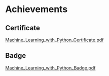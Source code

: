 

# Achievements
## Certificate
[Machine_Learning_with_Python_Certificate.pdf](https://prod-files-secure.s3.us-west-2.amazonaws.com/03e82b26-cccb-4906-bb56-adabcbdc0655/0f35a87e-0c16-48ac-af62-4e4cc34c6a19/Machine_Learning_with_Python_Certificate.pdf?X-Amz-Algorithm=AWS4-HMAC-SHA256&X-Amz-Content-Sha256=UNSIGNED-PAYLOAD&X-Amz-Credential=ASIAZI2LB4667SANMAR6%2F20250207%2Fus-west-2%2Fs3%2Faws4_request&X-Amz-Date=20250207T071344Z&X-Amz-Expires=3600&X-Amz-Security-Token=IQoJb3JpZ2luX2VjEFcaCXVzLXdlc3QtMiJHMEUCIQC0vQ%2BlVII38j7wWkozJ5hiytXr%2FrzsJEe3nLKkgEI7tgIgPMljBJO5UWydNGhILjff%2FvKaS4q3RAgnRgSEC3l5Y6oq%2FwMIcBAAGgw2Mzc0MjMxODM4MDUiDPJ6VP2Fy4%2BLAbNyDircA7TzO%2FzNxODCUUvQMm%2BVMefRyzM3COFeW64jsUstK5JooWmetBDrkkfgfZFYDmhVrli2TzIw1ZHifOQD4ji3o26kjo7mDpaQmM4Lzu3%2FREHhHiHzrX6hdbQ5aN61AfOTv%2FIiACyFUaIPCRlJ8JTzbq2tFq3WZez9fn%2FFPUdgHOEUCcMkERNlbMS%2FlORUZ7SPYnZM5CXglRMpM9z0WbQGs3zb4fDIVwlOT0WHYoNkskEIGw9j1gX9QY2Stn3hSMkNhOzwpNg4BWq8STbCUlKczI0WqoMUdpaZub%2F3IiMr%2FXGa%2FEKiS2ybAYn%2ByxdbLYCkeUt%2BxFrNM8cL5QXtsraV9G9D06BQG3WtTFOhNcCk7lxeyXTMknFAIDu8paCewq8WTF99pjm6Ksj2z74ows1wBM4ku%2FqMfGl0saJa6jmzzVA5yN24uB4SgXSpIaQkNeaaXGM0Y1kkqGHkXkBZ6GDOiR3Hmg3IvUOW18wdjVEbvI43nZXUb7rmQ5WVrMZjF4JhNL7k5sJsBzW4DHI2BMy8nJVJ28wDZ5uwt06hqtkQZk2f6oWeHR4mMFgLpEDu8q%2FR0GH2wuIixcW8mnN40NoLlwIZV%2B9TExoCGLPrHNEgRI%2BxW01ydfA3L%2B96qwhEMNLclr0GOqUBMGV6KMpOPsq1Fgr9AOD%2Bu9abDZy2YeRcjLbVKexU5pNkaKwZOLGfQy%2Be%2BpBxcvubs6gL5z%2F5OsmPF3JMj7IDrAMSmbMUK1s03Jo5pB4NRVJtzO4Z%2BnyCAzfL2610YSxi4z4qJtXqB%2B27Gc6wRcEXnuKGMgGvo9ewab%2F5pB8UwNzKH5OGdBmeEszGrBHcwTI21bTY1q4DPBY%2FBFYqv2xuTlDoHN9u&X-Amz-Signature=34748d35090de5b25bf4145da99c40241f9d55bcca70c9e2ac544f680c114c8f&X-Amz-SignedHeaders=host&x-id=GetObject)
## Badge
[Machine_Learning_with_Python_Badge.pdf](https://prod-files-secure.s3.us-west-2.amazonaws.com/03e82b26-cccb-4906-bb56-adabcbdc0655/ff622a22-73d6-44e3-9c7b-e89a8e61b7aa/Machine_Learning_with_Python_Badge.pdf?X-Amz-Algorithm=AWS4-HMAC-SHA256&X-Amz-Content-Sha256=UNSIGNED-PAYLOAD&X-Amz-Credential=ASIAZI2LB4667SANMAR6%2F20250207%2Fus-west-2%2Fs3%2Faws4_request&X-Amz-Date=20250207T071344Z&X-Amz-Expires=3600&X-Amz-Security-Token=IQoJb3JpZ2luX2VjEFcaCXVzLXdlc3QtMiJHMEUCIQC0vQ%2BlVII38j7wWkozJ5hiytXr%2FrzsJEe3nLKkgEI7tgIgPMljBJO5UWydNGhILjff%2FvKaS4q3RAgnRgSEC3l5Y6oq%2FwMIcBAAGgw2Mzc0MjMxODM4MDUiDPJ6VP2Fy4%2BLAbNyDircA7TzO%2FzNxODCUUvQMm%2BVMefRyzM3COFeW64jsUstK5JooWmetBDrkkfgfZFYDmhVrli2TzIw1ZHifOQD4ji3o26kjo7mDpaQmM4Lzu3%2FREHhHiHzrX6hdbQ5aN61AfOTv%2FIiACyFUaIPCRlJ8JTzbq2tFq3WZez9fn%2FFPUdgHOEUCcMkERNlbMS%2FlORUZ7SPYnZM5CXglRMpM9z0WbQGs3zb4fDIVwlOT0WHYoNkskEIGw9j1gX9QY2Stn3hSMkNhOzwpNg4BWq8STbCUlKczI0WqoMUdpaZub%2F3IiMr%2FXGa%2FEKiS2ybAYn%2ByxdbLYCkeUt%2BxFrNM8cL5QXtsraV9G9D06BQG3WtTFOhNcCk7lxeyXTMknFAIDu8paCewq8WTF99pjm6Ksj2z74ows1wBM4ku%2FqMfGl0saJa6jmzzVA5yN24uB4SgXSpIaQkNeaaXGM0Y1kkqGHkXkBZ6GDOiR3Hmg3IvUOW18wdjVEbvI43nZXUb7rmQ5WVrMZjF4JhNL7k5sJsBzW4DHI2BMy8nJVJ28wDZ5uwt06hqtkQZk2f6oWeHR4mMFgLpEDu8q%2FR0GH2wuIixcW8mnN40NoLlwIZV%2B9TExoCGLPrHNEgRI%2BxW01ydfA3L%2B96qwhEMNLclr0GOqUBMGV6KMpOPsq1Fgr9AOD%2Bu9abDZy2YeRcjLbVKexU5pNkaKwZOLGfQy%2Be%2BpBxcvubs6gL5z%2F5OsmPF3JMj7IDrAMSmbMUK1s03Jo5pB4NRVJtzO4Z%2BnyCAzfL2610YSxi4z4qJtXqB%2B27Gc6wRcEXnuKGMgGvo9ewab%2F5pB8UwNzKH5OGdBmeEszGrBHcwTI21bTY1q4DPBY%2FBFYqv2xuTlDoHN9u&X-Amz-Signature=95779fa5d5c28b09cb05e48063b586c5228933d9bdd62d730762934046d3e164&X-Amz-SignedHeaders=host&x-id=GetObject)